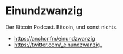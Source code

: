 # Einundzwanzig

Der Bitcoin Podcast. Bitcoin, und sonst nichts.

- https://anchor.fm/einundzwanzig
- https://twitter.com/_einundzwanzig_
